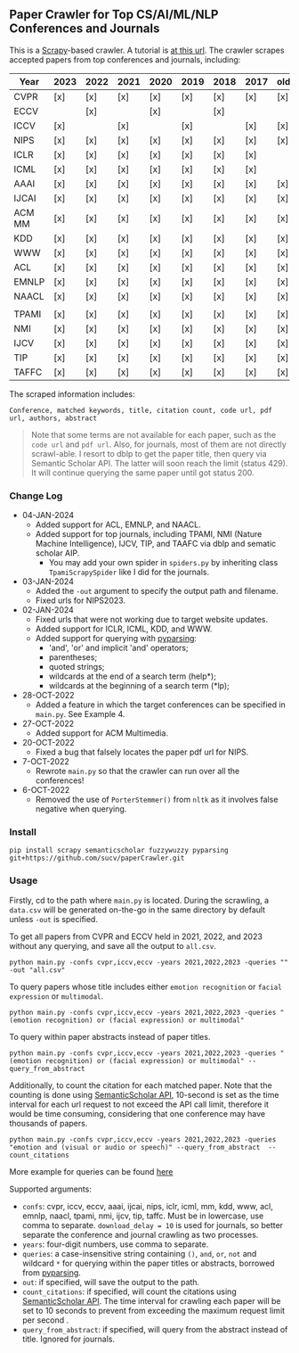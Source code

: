 ## Paper Crawler for Top CS/AI/ML/NLP Conferences and Journals

This is a [Scrapy](https://docs.scrapy.org/en/latest/intro/tutorial.html)-based crawler. A tutorial is [at this url](https://www.logx.xyz/scrape-papers-using-scrapy).  The crawler scrapes accepted papers from top  conferences and journals, including:


| Year   | 2023 | 2022 | 2021 | 2020 | 2019 | 2018 | 2017 | older |
|--------|------|------|------|------|------|------|------|-------|
| CVPR   | [x]  | [x]  | [x]  | [x]  | [x]  | [x]  | [x]  | [x]   |
| ECCV   |      | [x]  |      | [x]  |      | [x]  |      |       |
| ICCV   | [x]  |      | [x]  |      | [x]  |      | [x]  | [x]   |
| NIPS   | [x]  | [x]  | [x]  | [x]  | [x]  | [x]  | [x]  | [x]   |
| ICLR   | [x]  | [x]  | [x]  | [x]  | [x]  | [x]  | [x]  |    |
| ICML   | [x]  | [x]  | [x]  | [x]  | [x]  | [x]  | [x]  |   |
| AAAI   | [x]  | [x]  | [x]  | [x]  | [x]  | [x]  | [x]  | [x]   |
| IJCAI  | [x]  | [x]  | [x]  | [x]  | [x]  | [x]  | [x]  | [x]   |
| ACM MM | [x]  | [x]  | [x]  | [x]  | [x]  | [x]  | [x]  | [x]   |
| KDD    | [x]  | [x]  | [x]  | [x]  | [x]  | [x]  | [x]  | [x]   |
| WWW    | [x]  | [x]  | [x]  | [x]  | [x]  | [x]  | [x]  | [x]   |
| ACL    | [x]  | [x]  | [x]  | [x]  | [x]  | [x]  | [x]  | [x]   |
| EMNLP  | [x]  | [x]  | [x]  | [x]  | [x]  | [x]  | [x]  | [x]   |
| NAACL  | [x]  | [x]  | [x]  | [x]  | [x]  | [x]  | [x]  | [x]   |
|        | | | | | | | | |
| TPAMI  | [x]  | [x]  | [x]  | [x]  | [x]  | [x]  | [x]  | [x]   |
| NMI    | [x]  | [x]  | [x]  | [x]  | [x]  | [x]  | [x]  | [x]   |
| IJCV   | [x]  | [x]  | [x]  | [x]  | [x]  | [x]  | [x]  | [x]   |
| TIP    | [x]  | [x]  | [x]  | [x]  | [x]  | [x]  | [x]  | [x]   |
| TAFFC  | [x]  | [x]  | [x]  | [x]  | [x]  | [x]  | [x]  | [x]   |



The scraped information includes:

```text
Conference, matched keywords, title, citation count, code url, pdf url, authors, abstract
```

>Note that some terms are not available for each paper, such as the `code url` and `pdf url`. Also, for journals, most of them are not directly scrawl-able.  I resort to dblp to get the paper title, then query via Semantic Scholar API. The latter will soon reach the limit (status 429). It will continue querying the same paper until got status 200. 


### Change Log

+ 04-JAN-2024
  + Added support for ACL, EMNLP, and NAACL.
  + Added support for top journals, including TPAMI, NMI (Nature Machine Intelligence), IJCV, TIP, and TAAFC via dblp and sematic scholar AIP.
    + You may add your own spider in `spiders.py` by inheriting class `TpamiScrapySpider` like I did for the journals. 
+ 03-JAN-2024
  + Added the `-out` argument to specify the output path and filename.
  + Fixed urls for NIPS2023.
+ 02-JAN-2024
  + Fixed urls that were not working due to target website updates.
  + Added support for ICLR, ICML, KDD, and WWW.
  + Added support for querying with [pyparsing](https://github.com/pyparsing/pyparsing/blob/master/examples/booleansearchparser.py):
    + 'and', 'or' and implicit 'and' operators;
    + parentheses;
    + quoted strings;
    + wildcards at the end of a search term (help*);
    + wildcards at the beginning of a search term (*lp);
+ 28-OCT-2022
  + Added a feature in which the target conferences can be specified in `main.py`. See Example 4. 
+ 27-OCT-2022
  + Added support for ACM Multimedia. 
+ 20-OCT-2022
  + Fixed a bug that falsely locates the paper pdf url for NIPS.
+ 7-OCT-2022
    + Rewrote `main.py` so that the crawler can run over all the conferences!
+ 6-OCT-2022
    + Removed the use of `PorterStemmer()` from `nltk` as it involves false negative when querying.



### Install

```shell
pip install scrapy semanticscholar fuzzywuzzy pyparsing git+https://github.com/sucv/paperCrawler.git
```

### Usage

Firstly, cd to the path where `main.py` is located. During the scrawling, a `data.csv` will be generated on-the-go in the same directory by default unless `-out` is specified.

To get all papers from CVPR and ECCV held in 2021, 2022, and 2023 without any querying, and save all the output to `all.csv`.
```
python main.py -confs cvpr,iccv,eccv -years 2021,2022,2023 -queries "" -out "all.csv"
```

To query papers whose title includes either `emotion recognition` or `facial expression` or `multimodal`. 
```
python main.py -confs cvpr,iccv,eccv -years 2021,2022,2023 -queries "(emotion recognition) or (facial expression) or multimodal"
```

To query within paper abstracts instead of paper titles.
```
python main.py -confs cvpr,iccv,eccv -years 2021,2022,2023 -queries "(emotion recognition) or (facial expression) or multimodal" --query_from_abstract  
```

Additionally, to count the citation for each matched paper. Note that the counting is done using [SemanticScholar API](https://www.semanticscholar.org/product/api), 10-second is set as the time interval for each url request to not exceed the API call limit, therefore it would be time consuming, considering that one conference may have thousands of papers.
```
python main.py -confs cvpr,iccv,eccv -years 2021,2022,2023 -queries "emotion and (visual or audio or speech)" --query_from_abstract  --count_citations  
```

More example for queries can be found [here](https://github.com/pyparsing/pyparsing/blob/master/examples/booleansearchparser.py#L329C18-L329C18)

Supported arguments:
+ `confs`: cvpr, iccv, eccv, aaai, ijcai, nips, iclr, icml, mm, kdd, www, acl, emnlp, naacl, tpami, nmi, ijcv, tip, taffc. Must be in lowercase, use comma to separate. `download_delay = 10` is used for journals, so better separate the conference and journal crawling as two processes. 
+ `years`: four-digit numbers, use comma to separate.
+ `queries`: a case-insensitive string containing `()`, `and`, `or`, `not` and wildcard  `*` for querying within the paper titles or abstracts, borrowed from [pyparsing](https://github.com/pyparsing/pyparsing/blob/master/examples/booleansearchparser.py).
+ `out`: if specified, will save the output to the path.
+ `count_citations`: if specified, will count the citations using [SemanticScholar API](https://www.semanticscholar.org/product/api). The time interval for crawling each paper will be set to 10 seconds to prevent from exceeding the maximum request limit per second .
+ `query_from_abstract`: if specified, will query from the abstract instead of title. Ignored for journals.



